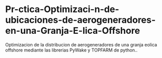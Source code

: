 # Pr-ctica-Optimizaci-n-de-ubicaciones-de-aerogeneradores-en-una-Granja-E-lica-Offshore
Optimizacion de la distribucion de aerogeneradores de una granja eolica offshore mediante las librerias PyWake y TOPFARM de python..
